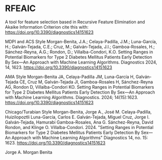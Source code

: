 # RFEAIC
A tool for feature selection based in Recursive Feature Elimination and Akaike Information Criterion
cite this with:
https://doi.org/10.3390/diagnostics14151623

MDPI and ACS Style
Morgan-Benita, J.A.; Celaya-Padilla, J.M.; Luna-García, H.; Galván-Tejada, C.E.; Cruz, M.; Galván-Tejada, J.I.; Gamboa-Rosales, H.; Sánchez-Reyna, A.G.; Rondon, D.; Villalba-Condori, K.O. Setting Ranges in Potential Biomarkers for Type 2 Diabetes Mellitus Patients Early Detection By Sex—An Approach with Machine Learning Algorithms. Diagnostics 2024, 14, 1623. https://doi.org/10.3390/diagnostics14151623

AMA Style
Morgan-Benita JA, Celaya-Padilla JM, Luna-García H, Galván-Tejada CE, Cruz M, Galván-Tejada JI, Gamboa-Rosales H, Sánchez-Reyna AG, Rondon D, Villalba-Condori KO. Setting Ranges in Potential Biomarkers for Type 2 Diabetes Mellitus Patients Early Detection By Sex—An Approach with Machine Learning Algorithms. Diagnostics. 2024; 14(15):1623. https://doi.org/10.3390/diagnostics14151623

Chicago/Turabian Style
Morgan-Benita, Jorge A., José M. Celaya-Padilla, Huizilopoztli Luna-García, Carlos E. Galván-Tejada, Miguel Cruz, Jorge I. Galván-Tejada, Hamurabi Gamboa-Rosales, Ana G. Sánchez-Reyna, David Rondon, and Klinge O. Villalba-Condori. 2024. "Setting Ranges in Potential Biomarkers for Type 2 Diabetes Mellitus Patients Early Detection By Sex—An Approach with Machine Learning Algorithms" Diagnostics 14, no. 15: 1623. https://doi.org/10.3390/diagnostics14151623

Jorge A. Morgan Benita

